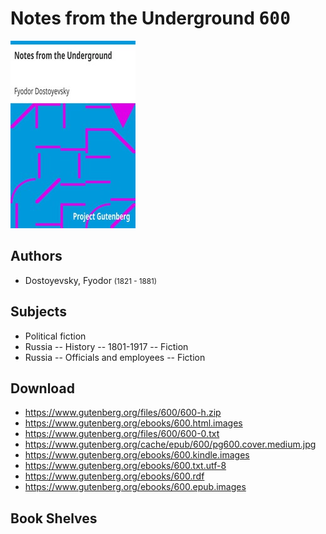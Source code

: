 # Notes from the Underground <kbd>600</kbd>

![](./cover.medium.jpg "")

## Authors


 - Dostoyevsky, Fyodor <small>(1821 - 1881)</small>

## Subjects


 - Political fiction
 - Russia -- History -- 1801-1917 -- Fiction
 - Russia -- Officials and employees -- Fiction

## Download


 - https://www.gutenberg.org/files/600/600-h.zip
 - https://www.gutenberg.org/ebooks/600.html.images
 - https://www.gutenberg.org/files/600/600-0.txt
 - https://www.gutenberg.org/cache/epub/600/pg600.cover.medium.jpg
 - https://www.gutenberg.org/ebooks/600.kindle.images
 - https://www.gutenberg.org/ebooks/600.txt.utf-8
 - https://www.gutenberg.org/ebooks/600.rdf
 - https://www.gutenberg.org/ebooks/600.epub.images

## Book Shelves


